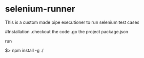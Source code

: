 # selenium-runner
This is a custom made pipe executioner to run selenium test cases

#Installation
 .checkout the code
 .go the project package.json
 
 run
 
$> npm install -g ./
